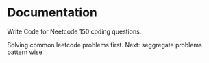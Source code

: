# Documentation

Write Code for Neetcode 150 coding questions.

Solving common leetcode problems first.
Next: seggregate problems pattern wise